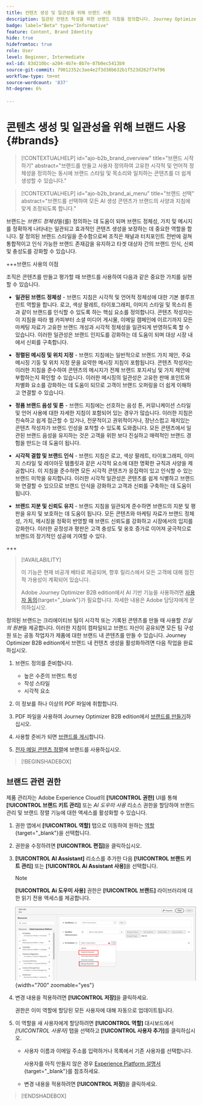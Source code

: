 ```yaml
---
title: 컨텐츠 생성 및 일관성을 위해 브랜드 사용
description: 일관된 컨텐츠 작성을 위한 브랜드 지침을 정의합니다. Journey Optimizer B2B edition에서 시각적 정체성, 메시징 정렬 및 정품 음성을 유지할 수 있습니다.
badge: label="Beta" type="Informative"
feature: Content, Brand Identity
hide: true
hidefromtoc: true
role: User
level: Beginner, Intermediate
exl-id: 83d210bc-a204-4b7e-8b7e-07b0ec5413b9
source-git-commit: 79012352c3ae4e2f3d38b632b1f523d262f74f96
workflow-type: tm+mt
source-wordcount: '837'
ht-degree: 6%

---
```


# 콘텐츠 생성 및 일관성을 위해 브랜드 사용 {#brands}

>[!CONTEXTUALHELP]
>id="ajo-b2b_brand_overview"
>title="브랜드 시작하기"
>abstract="브랜드를 만들고 사용자 정의하여 고유한 시각적 및 언어적 정체성을 정의하는 동시에 브랜드 스타일 및 목소리와 일치하는 콘텐츠를 더 쉽게 생성할 수 있습니다."

>[!CONTEXTUALHELP]
>id="ajo-b2b_brand_ai_menu"
>title="브랜드 선택"
>abstract="브랜드를 선택하여 모든 AI 생성 콘텐츠가 브랜드의 사양과 지침에 맞게 조정되도록 합니다."

브랜드는 _브랜드 정체성_&#x200B;을(를) 정의하는 데 도움이 되며 브랜드 정체성, 가치 및 메시지를 정확하게 나타내는 일관되고 효과적인 콘텐츠 생성을 보장하는 데 중요한 역할을 합니다. 잘 정의된 브랜드 스타일을 준수함으로써 조직은 채널과 터치포인트 전반에 걸쳐 통합적이고 인식 가능한 브랜드 존재감을 유지하고 타겟 대상자 간의 브랜드 인식, 신뢰 및 충성도를 강화할 수 있습니다.

+++브랜드 사용의 이점

조직은 콘텐츠를 만들고 평가할 때 브랜드를 사용하여 다음과 같은 중요한 가치를 실현할 수 있습니다.

* **일관된 브랜드 정체성** - 브랜드 지침은 시각적 및 언어적 정체성에 대한 기본 블루프린트 역할을 합니다. 로고, 색상 팔레트, 타이포그래피, 이미지 스타일 및 목소리 톤과 같이 브랜드를 인식할 수 있도록 하는 핵심 요소를 정의합니다. 콘텐츠 작성자는 이 지침을 따라 웹 카피부터 소셜 미디어 게시물, 이메일 캠페인에 이르기까지 모든 마케팅 자료가 고유한 브랜드 개성과 시각적 정체성을 일관되게 반영하도록 할 수 있습니다. 이러한 일관성은 브랜드 인지도를 강화하는 데 도움이 되며 대상 시장 내에서 신뢰를 구축합니다.

* **정렬된 메시징 및 위치 지정** - 브랜드 지침에는 일반적으로 브랜드 가치 제안, 주요 메시징 기둥 및 위치 지정 문을 요약한 메시징 지침이 포함됩니다. 콘텐츠 작성자는 이러한 지침을 준수하여 콘텐츠의 메시지가 전체 브랜드 포지셔닝 및 가치 제안에 부합하는지 확인할 수 있습니다. 이러한 메시징의 일관성은 고유한 판매 포인트와 차별화 요소를 강화하는 데 도움이 되므로 고객이 브랜드 오퍼링을 더 쉽게 이해하고 연결할 수 있습니다.

* **정품 브랜드 음성 및 톤** - 브랜드 지침에는 선호하는 음성 톤, 커뮤니케이션 스타일 및 언어 사용에 대한 자세한 지침이 포함되어 있는 경우가 많습니다. 이러한 지침은 친숙하고 쉽게 접근할 수 있거나, 전문적이고 권위적이거나, 장난스럽고 재치있는 콘텐츠 작성자가 브랜드 인성을 포착할 수 있도록 도와줍니다. 모든 콘텐츠에서 일관된 브랜드 음성을 유지하는 것은 고객을 위한 보다 진실하고 매력적인 브랜드 경험을 만드는 데 도움이 됩니다.

* **시각적 결합 및 브랜드 인식** - 브랜드 지침은 로고, 색상 팔레트, 타이포그래피, 이미지 스타일 및 레이아웃 템플릿과 같은 시각적 요소에 대한 명확한 규칙과 사양을 제공합니다. 이 지침을 준수하면 모든 시각적 콘텐츠가 응집력이 있고 인식할 수 있는 브랜드 미학을 유지합니다. 이러한 시각적 일관성은 콘텐츠를 쉽게 식별하고 브랜드와 연결할 수 있으므로 브랜드 인식을 강화하고 고객과 신뢰를 구축하는 데 도움이 됩니다.

* **브랜드 지분 및 신뢰도 유지** - 브랜드 지침을 일관되게 준수하면 브랜드의 지분 및 평판을 유지 및 보호하는 데 도움이 됩니다. 모든 콘텐츠와 마케팅 자료가 브랜드 정체성, 가치, 메시징을 정확히 반영할 때 브랜드 신뢰도를 강화하고 시장에서의 입지를 강화한다. 이러한 공정성과 평판은 고객 충성도 및 옹호 증가로 이어져 궁극적으로 브랜드의 장기적인 성공에 기여할 수 있다.

+++

>[!AVAILABILITY]
>
>이 기능은 현재 비공개 베타로 제공되며, 향후 릴리스에서 모든 고객에 대해 점진적 가용성이 계획되어 있습니다.
>
>Adobe Journey Optimizer B2B edition에서 AI 기반 기능을 사용하려면 [사용자 동의](https://www.adobe.com/kr/legal/licenses-terms/adobe-dx-gen-ai-user-guidelines.html){target="_blank"}가 필요합니다. 자세한 내용은 Adobe 담당자에게 문의하십시오.

정의된 브랜드는 크리에이티브 팀이 시각적 또는 기록된 콘텐츠를 만들 때 사용할 _진실의 원본_&#x200B;을 제공합니다. 이러한 지침이 컴파일되고 브랜드 자산이 공유되면 모든 팀 구성원 또는 공동 작업자가 제품에 대한 브랜드 내 콘텐츠를 만들 수 있습니다. Journey Optimizer B2B edition에서 브랜드 내 컨텐츠 생성을 활성화하려면 다음 작업을 완료하십시오.

1. 브랜드 정의를 준비합니다.

   * 높은 수준의 브랜드 특성
   * 작성 스타일
   * 시각적 요소

1. 이 정보를 하나 이상의 PDF 파일에 취합합니다.

1. PDF 파일을 사용하여 Journey Optimizer B2B edition에서 [브랜드를 만들기](./brands-manage-create.md#create-and-define-a-brand)하십시오.

1. 사용할 준비가 되면 [브랜드를 게시](./brands-manage-create.md#publish-the-brand)합니다.

1. [전자 메일 콘텐츠 정렬](./brand-alignment.md)에 브랜드를 사용하십시오.
<!-- 
1. Use the brand to generate content. -->

>[!BEGINSHADEBOX]

## 브랜드 관련 권한

제품 관리자는 Adobe Experience Cloud의 **[!UICONTROL 권한]** UI를 통해 **[!UICONTROL 브랜드 키트 관리]** 또는 _AI 도우미 사용_ 리소스 권한을 할당하여 브랜드 관리 및 브랜드 정렬 기능에 대한 액세스를 활성화할 수 있습니다.

1. 권한 앱에서 **[!UICONTROL 역할]** 탭으로 이동하여 원하는 [역할](https://experienceleague.adobe.com/ko/docs/experience-platform/access-control/abac/permissions-ui/roles){target="_blank"}을 선택합니다.

1. 권한을 수정하려면 **[!UICONTROL 편집]**&#x200B;을 클릭하십시오.

1. **[!UICONTROL AI Assistant]** 리소스를 추가한 다음 **[!UICONTROL 브랜드 키트 관리]** 또는 **[!UICONTROL Ai Assistant 사용]**&#x200B;을 선택합니다.

   >[!NOTE]
   >
   >**[!UICONTROL Ai 도우미 사용]** 권한은 **[!UICONTROL 브랜드]** 라이브러리에 대한 읽기 전용 액세스를 제공합니다.

   ![브랜드 액세스에 대한 AI 관리자 권한 추가](./assets/brands-aep-permissions.png){width="700" zoomable="yes"}

1. 변경 내용을 적용하려면 **[!UICONTROL 저장]**&#x200B;을 클릭하세요.

   권한은 이미 역할에 할당된 모든 사용자에 대해 자동으로 업데이트됩니다.

1. 이 역할을 새 사용자에게 할당하려면 **[!UICONTROL 역할]** 대시보드에서 _[!UICONTROL 사용자]_ 탭을 선택하고 **[!UICONTROL 사용자 추가]**&#x200B;를 클릭하십시오.

   * 사용자 이름과 이메일 주소를 입력하거나 목록에서 기존 사용자를 선택합니다.

     사용자를 아직 만들지 않은 경우 [Experience Platform 설명서](https://experienceleague.adobe.com/ko/docs/experience-platform/access-control/abac/permissions-ui/users){target="_blank"}를 참조하세요.

   * 변경 내용을 적용하려면 **[!UICONTROL 저장]**&#x200B;을 클릭하세요.

>[!ENDSHADEBOX]
